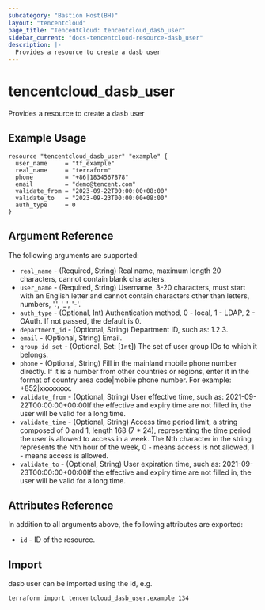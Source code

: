 ```yaml
---
subcategory: "Bastion Host(BH)"
layout: "tencentcloud"
page_title: "TencentCloud: tencentcloud_dasb_user"
sidebar_current: "docs-tencentcloud-resource-dasb_user"
description: |-
  Provides a resource to create a dasb user
---
```


# tencentcloud_dasb_user

Provides a resource to create a dasb user

## Example Usage

```hcl
resource "tencentcloud_dasb_user" "example" {
  user_name     = "tf_example"
  real_name     = "terraform"
  phone         = "+86|1834567878"
  email         = "demo@tencent.com"
  validate_from = "2023-09-22T00:00:00+08:00"
  validate_to   = "2023-09-23T00:00:00+08:00"
  auth_type     = 0
}
```

## Argument Reference

The following arguments are supported:

* `real_name` - (Required, String) Real name, maximum length 20 characters, cannot contain blank characters.
* `user_name` - (Required, String) Username, 3-20 characters, must start with an English letter and cannot contain characters other than letters, numbers, '.', '_', '-'.
* `auth_type` - (Optional, Int) Authentication method, 0 - local, 1 - LDAP, 2 - OAuth. If not passed, the default is 0.
* `department_id` - (Optional, String) Department ID, such as: 1.2.3.
* `email` - (Optional, String) Email.
* `group_id_set` - (Optional, Set: [`Int`]) The set of user group IDs to which it belongs.
* `phone` - (Optional, String) Fill in the mainland mobile phone number directly. If it is a number from other countries or regions, enter it in the format of country area code|mobile phone number. For example: +852|xxxxxxxx.
* `validate_from` - (Optional, String) User effective time, such as: 2021-09-22T00:00:00+00:00If the effective and expiry time are not filled in, the user will be valid for a long time.
* `validate_time` - (Optional, String) Access time period limit, a string composed of 0 and 1, length 168 (7 * 24), representing the time period the user is allowed to access in a week. The Nth character in the string represents the Nth hour of the week, 0 - means access is not allowed, 1 - means access is allowed.
* `validate_to` - (Optional, String) User expiration time, such as: 2021-09-23T00:00:00+00:00If the effective and expiry time are not filled in, the user will be valid for a long time.

## Attributes Reference

In addition to all arguments above, the following attributes are exported:

* `id` - ID of the resource.



## Import

dasb user can be imported using the id, e.g.

```
terraform import tencentcloud_dasb_user.example 134
```

